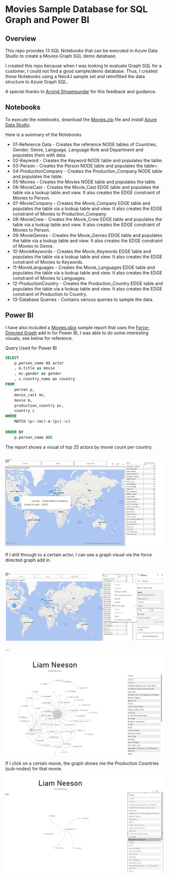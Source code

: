 # Movies Sample Database for SQL Graph and Power BI

## Overview
This repo provides 13 SQL Notebooks that can be executed in Azure Data Studio to create a Movies Graph SQL demo database.

I created this repo because when I was looking to evaluate Graph SQL for a customer, I could not find a good sample/demo database.  Thus, I created these Notebooks using a Neo4J sample set and retrofitted the data structure to Azure Graph SQL.

A special thanks to [Arvind Shyamsundar](https://www.linkedin.com/in/arvindsh/) for this feedback and guidance.

## Notebooks

To execute the notebooks, download the [Movies.zip](./files/Movies.zip) file and install [Azure Data Studio](https://learn.microsoft.com/en-us/azure-data-studio/what-is-azure-data-studio).

Here is a summary of the Notebooks

*  01-Reference Data - Creates the reference NODE tables of Countries, Gender, Genre, Language, Language Role and Department and populates them with data. 
*  02-Keyword - Creates the Keyword NODE table and populates the table.
*  03-Person - Creates the Person NODE table and populates the table>.
*  04-ProductionCompany - Creates the Production_Company NODE table and populates the table.
*  05-Movies - Creates the Movies NODE table and populates the table.
*  06-MovieCast - Creates the Movie_Cast EDGE table and populates the table via a lookup table and view.  It also creates the EDGE constraint of Movies to Person.
*  07-MovieCompany - Creates the Movie_Company EDGE table and populates the table via a lookup table and view.  It also creates the EDGE constraint of Movies to Production_Company.
*  08-MovieCrew - Creates the Movie_Crew EDGE table and populates the table via a lookup table and view.  It also creates the EDGE constraint of Movies to Person.
*  09-MovieGenres - Creates the Movie_Genres EDGE table and populates the table via a lookup table and view.  It also creates the EDGE constraint of Movies to Genre.
*  10-MovieKeywords - Creates the Movie_Keywords EDGE table and populates the table via a lookup table and view.  It also creates the EDGE constraint of Movies to Keywords.
*  11-MovieLanguages - Creates the Movie_Languages EDGE table and populates the table via a lookup table and view.  It also creates the EDGE constraint of Movies to Languages.
*  12-ProductionCountry - Creates the Production_Country EDGE table and populates the table via a lookup table and view.  It also creates the EDGE constraint of Production to Country.
*  13-Database Queries - Contains various queries to sample the data.

## Power BI
I have also included a [Movies.pbix](/files/Movies.pbix) sample report that uses the [Force-Directed Graph](https://appsource.microsoft.com/en-us/product/power-bi-visuals/WA104380764) add in for Power BI, I was able to do some interesting visuals, see below for reference.

Query Used for Power BI
```sql
SELECT 
    p.person_name AS actor
    , m.title as movie
    , mc.gender as gender
    , c.country_name as country
FROM 
    person p, 
    movie_cast mc, 
    movie m, 
    production_country pc, 
    country c
WHERE 
    MATCH (p<-(mc)-m-(pc)->c)

ORDER BY 
    p.person_name ASC
```

The report shows a visual of top 25 actors by movie count per country.<BR>&nbsp;<BR>

![alt picture](/img/powerbi1.jpg)

If I drill through to a certain actor, I can see a graph visual via the force directed graph add in.<BR>&nbsp;<BR>

![alt picture](/img/powerbi2.jpg)

...

![alt picture](/img/powerbi3.jpg)

If I click on a certain movie, the graph shows me the Production Countries (sub-nodes) for that movie. 

![alt picture](/img/powerbi4.jpg)